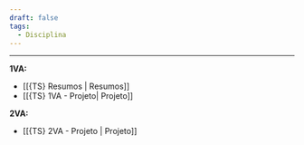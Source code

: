 ```yaml
---
draft: false
tags:
  - Disciplina
---
```


---

**1VA:**

- [[{TS} Resumos | Resumos]]
- [[{TS} 1VA - Projeto| Projeto]]

**2VA:**
- [[{TS} 2VA - Projeto | Projeto]]

